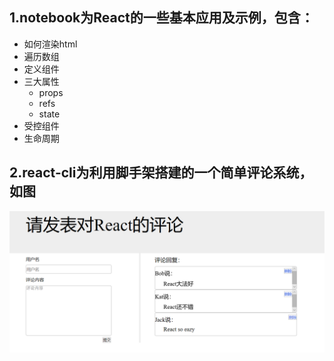 ## 1.notebook为React的一些基本应用及示例，包含：
* 如何渲染html
* 遍历数组
* 定义组件
* 三大属性
  + props
  + refs
  + state
* 受控组件
* 生命周期

## 2.react-cli为利用脚手架搭建的一个简单评论系统，如图
![comment](./comment.png)